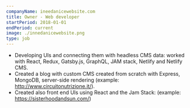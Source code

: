 ```yaml
---
companyName: ineedanicewebsite.com
title: Owner - Web developer
startPeriod: 2018-01-01
endPeriod: current
image: ./innedanicewebsite.png
type: job
---
```


- Developing UIs and connecting them with headless CMS data: worked with React, Redux, Gatsby.js, GraphQL, JAM
  stack, Netlify and Netlify CMS.
- Created a blog with custom CMS created from scratch with Express, MongoDB, server-side rendering (example:
  http://www.circuitonutrizione.it/).
- Created also front end UIs using React and the Jam Stack: (example: https://sisterhoodandsun.com/)
